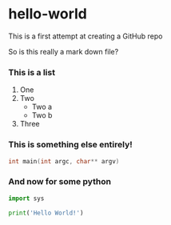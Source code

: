 # hello-world
This is a first attempt at creating a GitHub repo

So is this really a mark down file?

### This is a list
1. One
2. Two
    - Two a
    - Two b
3. Three

### This is something else entirely!
```c
int main(int argc, char** argv)
```
### And now for some python
```python
import sys

print('Hello World!')
```
